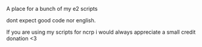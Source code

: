 A place for a bunch of my e2 scripts

dont expect good code nor english.

If you are using my scripts for ncrp i would always appreciate a small credit donation <3
